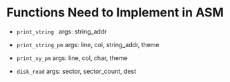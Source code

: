Functions Need to Implement in ASM
====

* `print_string `
    args: string_addr

* `print_string_pm`
    args: line, col, string_addr, theme

* `print_xy_pm`
    args: line, col, char, theme

* `disk_read`
    args: sector, sector_count, dest

